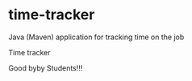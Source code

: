 # time-tracker
Java (Maven) application for tracking time on the job

Time tracker

Good byby Students!!!
